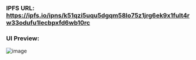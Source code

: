 ### IPFS URL: https://ipfs.io/ipns/k51qzi5uqu5dgqm58lo75z1jrg6ek9x1fult4rw33odufu1lecbpxfd6wb10rc

### UI Preview:
![image](https://github.com/ryan-maher/dutch-auction/assets/24682862/18aa58f3-8eb5-4eef-9e84-b4145948ec04)
